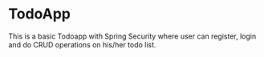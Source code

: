 # TodoApp
This is a basic Todoapp with Spring Security where user can register, login and do CRUD operations on his/her todo list.
